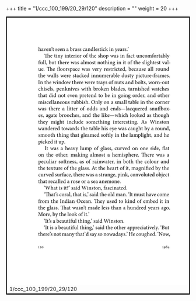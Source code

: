+++
title = "1/ccc_100_199/20_29/120"
description = ""
weight = 20
+++

<table style="border:2px solid black;max-width:800px;max-height:800px;" 
><tr><td><img class="center-fit-jpg"
src="/jpg_/out_jpg_1984__120.jpg"  >1/ccc_100_199/20_29/120</img></td></tr></table>